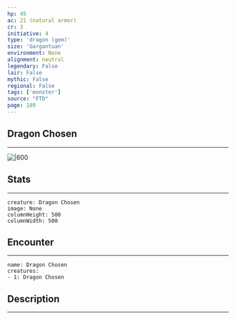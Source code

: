 ```yaml
---
hp: 45
ac: 21 (natural armor)
cr: 3
initiative: 4
type: 'dragon (gem)'    
size: 'Gargantuan'
environment: None
alignment: neutral
legendary: False
lair: False
mythic: False
regional: False
tags: ['monster']
source: "FTD"
page: 189
---
```


## Dragon Chosen
---

![|600](D:/Program%20Files/5e.tools/img/bestiary/FTD/Dragon%20Chosen.webp)

## Stats
---

```statblock
creature: Dragon Chosen
image: None
columnHeight: 500
columnWidth: 500
```

## Encounter
---

```encounter-table
name: Dragon Chosen
creatures:
- 1: Dragon Chosen
```

## Description
---




